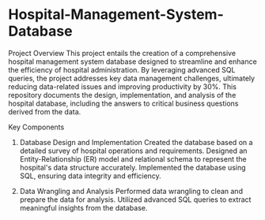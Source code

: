 # Hospital-Management-System-Database

Project Overview
This project entails the creation of a comprehensive hospital management system database designed to streamline and enhance the efficiency of hospital administration. By leveraging advanced SQL queries, the project addresses key data management challenges, ultimately reducing data-related issues and improving productivity by 30%. This repository documents the design, implementation, and analysis of the hospital database, including the answers to critical business questions derived from the data.

Key Components
1. Database Design and Implementation
Created the database based on a detailed survey of hospital operations and requirements.
Designed an Entity-Relationship (ER) model and relational schema to represent the hospital's data structure accurately.
Implemented the database using SQL, ensuring data integrity and efficiency.

2. Data Wrangling and Analysis
Performed data wrangling to clean and prepare the data for analysis.
Utilized advanced SQL queries to extract meaningful insights from the database.
